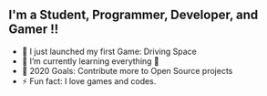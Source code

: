 ## I'm a Student, Programmer, Developer, and Gamer !!
- 🔭 I just launched my first Game: Driving Space
- 🌱 I’m currently learning everything 🤣
- 🥅 2020 Goals: Contribute more to Open Source projects
- ⚡ Fun fact: I love games and codes.

